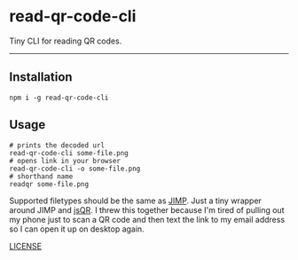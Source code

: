 # read-qr-code-cli

Tiny CLI for reading QR codes.

--------

## Installation

`npm i -g read-qr-code-cli`

## Usage

```
# prints the decoded url
read-qr-code-cli some-file.png
# opens link in your browser
read-qr-code-cli -o some-file.png
# shorthand name
readqr some-file.png
```

Supported filetypes should be the same as
[JIMP](https://github.com/jimp-dev/jimp). Just a tiny wrapper around JIMP and
[jsQR](https://github.com/cozmo/jsQR). I threw this together because I'm tired
of pulling out my phone just to scan a QR code and then text the link to my
email address so I can open it up on desktop again.

[LICENSE](./LICENSE.md)
